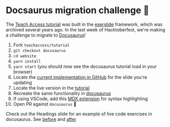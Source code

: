 # Docsaurus migration challenge 🚀

The [Teach Access tutorial](https://teachaccess.github.io/tutorial/) was built in the [exerslide](https://github.com/facebookarchive/exerslide) framework, which was archived several years ago. In the last week of Hacktoberfest, we're making a challenge to migrate to [Docusaurus](https://github.com/facebook/docusaurus)!

1. Fork `teachaccess/tutorial`
1. `git checkout docusaurus`
1. `cd website`
1. `yarn install`
1. `yarn start` (you should now see the docusaurus tutorial load in your browser)
1. Locate the [current implementation in GitHub](https://github.com/teachaccess/tutorial/tree/master/slides) for the slide you're updating
1. Locate the live version in the [tutorial](https://teachaccess.github.io/tutorial/)
1. Recreate the same functionality in [docusaurus](https://github.com/teachaccess/tutorial/tree/docusaurus/docs)
1. If using VSCode, add this [MDX extension](https://marketplace.visualstudio.com/items?itemName=silvenon.mdx) for syntax highlighting
1. Open PR against `docusaurus` 🎉

Check out the Headings slide for an example of live code exercises in docusaurus. See [before](https://github.com/teachaccess/tutorial/blob/master/slides/02-Developers/01-headings.html.md) and [after](https://github.com/teachaccess/tutorial/blob/docusaurus/docs/code/headings.mdx)
